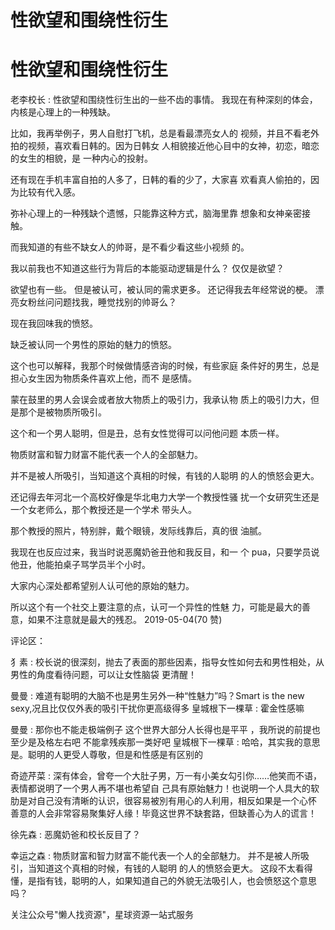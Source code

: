# 性欲望和围绕性衍生

# 性欲望和围绕性衍生

老李校长 : 性欲望和围绕性衍生出的一些不齿的事情。 我现在有种深刻的体会，内核是心理上的一种残缺。

比如，我再举例子，男人自慰打飞机，总是看最漂亮女人的 视频，并且不看老外拍的视频，喜欢看日韩的。因为日韩女 人相貌接近他心目中的女神，初恋，暗恋的女生的相貌，是 一种内心的投射。

还有现在手机丰富自拍的人多了，日韩的看的少了，大家喜 欢看真人偷拍的，因为比较有代入感。

弥补心理上的一种残缺个遗憾，只能靠这种方式，脑海里靠 想象和女神亲密接触。

而我知道的有些不缺女人的帅哥，是不看少看这些小视频 的。

我以前我也不知道这些行为背后的本能驱动逻辑是什么？ 仅仅是欲望？

欲望也有一些。 但是被认可，被认同的需求更多。 还记得我去年经常说的梗。 漂亮女粉丝问问题找我，睡觉找别的帅哥么？

现在我回味我的愤怒。

缺乏被认同一个男性的原始的魅力的愤怒。

这个也可以解释，我那个时候做情感咨询的时候，有些家庭 条件好的男生，总是担心女生因为物质条件喜欢上他，而不 是感情。

蒙在鼓里的男人会误会或者放大物质上的吸引力，我承认物 质上的吸引力大，但是那个是被物质所吸引。

这个和一个男人聪明，但是丑，总有女性觉得可以问他问题 本质一样。

物质财富和智力财富不能代表一个人的全部魅力。

并不是被人所吸引，当知道这个真相的时候，有钱的人聪明 的人的愤怒会更大。

还记得去年河北一个高校好像是华北电力大学一个教授性骚 扰一个女研究生还是一个女老师么，那个教授还是一个学术 带头人。

那个教授的照片，特别胖，戴个眼镜，发际线靠后，真的很 油腻。

我现在也反应过来，我当时说恶魔奶爸丑他和我反目，和一 个 pua，只要学员说他丑，他能拍桌子骂学员半个小时。

大家内心深处都希望别人认可他的原始的魅力。

所以这个有一个社交上要注意的点，认可一个异性的性魅 力，可能是最大的善意，如果不注意就是最大的残忍。 2019-05-04(70 赞)

评论区：

犭素 : 校长说的很深刻，抛去了表面的那些因素，指导女性如何去和男性相处，从男性的角度看待问题，可以让女性脑袋 更清醒！

曼曼 : 难道有聪明的大脑不也是男生另外一种“性魅力”吗？Smart is the new sexy,况且比仅仅外表的吸引干扰你更高级得多 皇城根下一棵草 : 霍金性感嘛

曼曼 : 那你也不能走极端例子 这个世界大部分人长得也是平平 ，我所说的前提也至少是及格左右吧 不能拿残疾那一类好吧 皇城根下一棵草 : 哈哈，其实我的意思是。聪明的人更受人尊敬，但是和性感是有区别的

奇迹芹菜 : 深有体会，曾夸一个大肚子男，万一有小美女勾引你……他笑而不语，表情都说明了一个男人再不堪也希望自 己具有原始魅力！也说明一个人具大的软肋是对自己没有清晰的认识，很容易被別有用心的人利用，相反如果是一个心怀 善意的人会非常容易聚集好人缘！毕竟这世界不缺套路，但缺善心为人的谎言！

徐先森 : 恶魔奶爸和校长反目了？

幸运之森 : 物质财富和智力财富不能代表一个人的全部魅力。 并不是被人所吸引，当知道这个真相的时候，有钱的人聪明 的人的愤怒会更大。 这段不太看得懂，是指有钱，聪明的人，如果知道自己的外貌无法吸引人，也会愤怒这个意思吗？

关注公众号"懒人找资源"，星球资源一站式服务